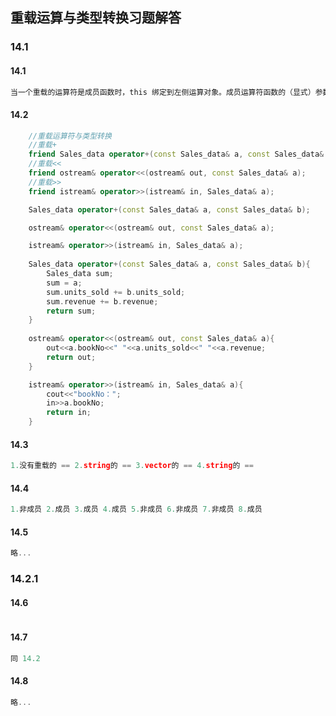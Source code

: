 ## 重载运算与类型转换习题解答

### 14.1

#### 14.1
```c++
当一个重载的运算符是成员函数时，this 绑定到左侧运算对象。成员运算符函数的（显式）参数数量比运算对象的数量少一个.
```
#### 14.2
```c++
    //重载运算符与类型转换
    //重载+
    friend Sales_data operator+(const Sales_data& a, const Sales_data& b);
    //重载<<
    friend ostream& operator<<(ostream& out, const Sales_data& a);
    //重载>>
    friend istream& operator>>(istream& in, Sales_data& a);

    Sales_data operator+(const Sales_data& a, const Sales_data& b);

    ostream& operator<<(ostream& out, const Sales_data& a);

    istream& operator>>(istream& in, Sales_data& a);
    
    Sales_data operator+(const Sales_data& a, const Sales_data& b){
        Sales_data sum;
        sum = a;
        sum.units_sold += b.units_sold;
        sum.revenue += b.revenue;
        return sum;
    }
    
    ostream& operator<<(ostream& out, const Sales_data& a){
        out<<a.bookNo<<" "<<a.units_sold<<" "<<a.revenue;
        return out;
    }

    istream& operator>>(istream& in, Sales_data& a){
        cout<<"bookNo：";
        in>>a.bookNo;
        return in;
    }
```
#### 14.3
```c++
1.没有重载的 == 2.string的 == 3.vector的 == 4.string的 ==
```
#### 14.4
```c++
1.非成员 2.成员 3.成员 4.成员 5.非成员 6.非成员 7.非成员 8.成员
```
#### 14.5
```c++
略...
```
### 14.2.1
#### 14.6
```c++

```
#### 14.7
```c++
同 14.2
```
#### 14.8
```c++
略...
```
